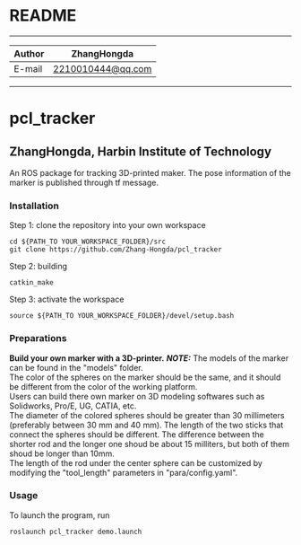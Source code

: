 README
==============================

****
	
|Author|ZhangHongda|
|---|---
|E-mail|2210010444@qq.com


****
# pcl_tracker
## ZhangHongda, Harbin Institute of Technology

An ROS package for tracking 3D-printed maker. The pose information of the marker is published through tf message.
### Installation
Step 1: clone the repository into your own workspace
```
cd ${PATH_TO YOUR_WORKSPACE_FOLDER}/src
git clone https://github.com/Zhang-Hongda/pcl_tracker
```
Step 2: building
```
catkin_make
```
Step 3: activate the workspace
```
source ${PATH_TO YOUR_WORKSPACE_FOLDER}/devel/setup.bash
```
### Preparations
__Build your own marker with a 3D-printer.__
___NOTE:___
    The models of the marker can be found in the "models" folder.  
    The color of the spheres on the marker should be the same, and it should be different from the color of the working platform.  
    Users can build there own marker on 3D modeling softwares such as Solidworks, Pro/E, UG, CATIA, etc.  
    The diameter of the colored spheres should be greater than 30 millimeters (preferably between 30 mm and 40 mm).
    The length of the two sticks that connect the spheres should be different. The difference between the shorter rod and the longer one shoud be about 15 milliters, but both of them shoud be longer than 10mm.  
    The length of the rod under the center sphere can be customized by modifying the "tool_length" parameters in "para/config.yaml".
### Usage 
To launch the program, run
```
roslaunch pcl_tracker demo.launch
```

